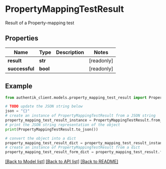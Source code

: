 # PropertyMappingTestResult

Result of a Property-mapping test

## Properties

Name | Type | Description | Notes
------------ | ------------- | ------------- | -------------
**result** | **str** |  | [readonly] 
**successful** | **bool** |  | [readonly] 

## Example

```python
from authentik_client.models.property_mapping_test_result import PropertyMappingTestResult

# TODO update the JSON string below
json = "{}"
# create an instance of PropertyMappingTestResult from a JSON string
property_mapping_test_result_instance = PropertyMappingTestResult.from_json(json)
# print the JSON string representation of the object
print(PropertyMappingTestResult.to_json())

# convert the object into a dict
property_mapping_test_result_dict = property_mapping_test_result_instance.to_dict()
# create an instance of PropertyMappingTestResult from a dict
property_mapping_test_result_form_dict = property_mapping_test_result.from_dict(property_mapping_test_result_dict)
```
[[Back to Model list]](../README.md#documentation-for-models) [[Back to API list]](../README.md#documentation-for-api-endpoints) [[Back to README]](../README.md)



